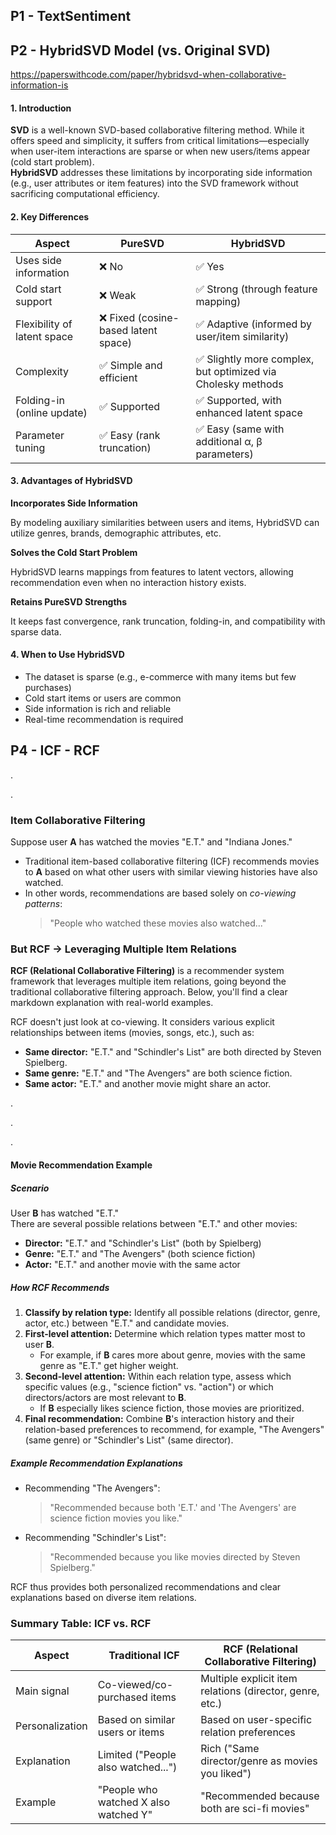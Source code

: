 ﻿## P1 - TextSentiment


## P2 - HybridSVD Model (vs. Original SVD)

https://paperswithcode.com/paper/hybridsvd-when-collaborative-information-is

#### 1. Introduction

**SVD** is a well-known SVD-based collaborative filtering method. While it offers speed and simplicity, it suffers from critical limitations—especially when user-item interactions are sparse or when new users/items appear (cold start problem).  
**HybridSVD** addresses these limitations by incorporating side information (e.g., user attributes or item features) into the SVD framework without sacrificing computational efficiency.

#### 2. Key Differences

| Aspect                     | PureSVD                                      | HybridSVD                                                      |
|---------------------------|----------------------------------------------|----------------------------------------------------------------|
| Uses side information     | ❌ No                                         | ✅ Yes                                                         |
| Cold start support        | ❌ Weak                                       | ✅ Strong (through feature mapping)                            |
| Flexibility of latent space | ❌ Fixed (cosine-based latent space)         | ✅ Adaptive (informed by user/item similarity)                 |
| Complexity                | ✅ Simple and efficient                       | ✅ Slightly more complex, but optimized via Cholesky methods   |
| Folding-in (online update) | ✅ Supported                                  | ✅ Supported, with enhanced latent space                        |
| Parameter tuning          | ✅ Easy (rank truncation)                     | ✅ Easy (same with additional α, β parameters)                 |


#### 3. Advantages of HybridSVD

**Incorporates Side Information**

By modeling auxiliary similarities between users and items, HybridSVD can utilize genres, brands, demographic attributes, etc.

**Solves the Cold Start Problem**

HybridSVD learns mappings from features to latent vectors, allowing recommendation even when no interaction history exists.

**Retains PureSVD Strengths**

It keeps fast convergence, rank truncation, folding-in, and compatibility with sparse data.


#### 4. When to Use HybridSVD

- The dataset is sparse (e.g., e-commerce with many items but few purchases)
- Cold start items or users are common
- Side information is rich and reliable
- Real-time recommendation is required



## P4 - ICF - RCF

.

.



###  Item Collaborative Filtering

Suppose user **A** has watched the movies "E.T." and "Indiana Jones."

- Traditional item-based collaborative filtering (ICF) recommends movies to **A** based on what other users with similar viewing histories have also watched.
- In other words, recommendations are based solely on *co-viewing patterns*:
  > "People who watched these movies also watched..."


### But RCF ->  Leveraging Multiple Item Relations

**RCF (Relational Collaborative Filtering)** is a recommender system framework that leverages multiple item relations, going beyond the traditional collaborative filtering approach. Below, you'll find a clear markdown explanation with real-world examples.

RCF doesn't just look at co-viewing. It considers various explicit relationships between items (movies, songs, etc.), such as:

- **Same director:** "E.T." and "Schindler's List" are both directed by Steven Spielberg.
- **Same genre:** "E.T." and "The Avengers" are both science fiction.
- **Same actor:** "E.T." and another movie might share an actor.


.

.

.


#### Movie Recommendation Example



##### Scenario

User **B** has watched "E.T."  
There are several possible relations between "E.T." and other movies:

- **Director:** "E.T." and "Schindler's List" (both by Spielberg)
- **Genre:** "E.T." and "The Avengers" (both science fiction)
- **Actor:** "E.T." and another movie with the same actor

##### How RCF Recommends

1. **Classify by relation type:** Identify all possible relations (director, genre, actor, etc.) between "E.T." and candidate movies.
2. **First-level attention:** Determine which relation types matter most to user **B**.
   - For example, if **B** cares more about genre, movies with the same genre as "E.T." get higher weight.
3. **Second-level attention:** Within each relation type, assess which specific values (e.g., "science fiction" vs. "action") or which directors/actors are most relevant to **B**.
   - If **B** especially likes science fiction, those movies are prioritized.
4. **Final recommendation:** Combine **B**'s interaction history and their relation-based preferences to recommend, for example, "The Avengers" (same genre) or "Schindler's List" (same director).

##### Example Recommendation Explanations

- Recommending "The Avengers":
  > "Recommended because both 'E.T.' and 'The Avengers' are science fiction movies you like."
- Recommending "Schindler's List":
  > "Recommended because you like movies directed by Steven Spielberg."

RCF thus provides both personalized recommendations and clear explanations based on diverse item relations.

### Summary Table: ICF vs. RCF

| Aspect                | Traditional ICF                              | RCF (Relational Collaborative Filtering)                |
|-----------------------|----------------------------------------------|--------------------------------------------------------|
| Main signal           | Co-viewed/co-purchased items                 | Multiple explicit item relations (director, genre, etc.)|
| Personalization       | Based on similar users or items              | Based on user-specific relation preferences            |
| Explanation           | Limited ("People also watched...")           | Rich ("Same director/genre as movies you liked")       |
| Example               | "People who watched X also watched Y"        | "Recommended because both are sci-fi movies"           |

